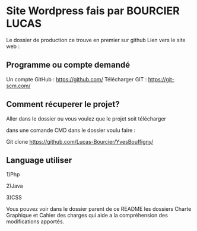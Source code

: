# Site Wordpress fais par BOURCIER LUCAS
Le dossier de production ce trouve en premier sur github
Lien vers le site web : 
## Programme ou compte demandé
Un compte GitHub : https://github.com/
Télécharger GIT : https://git-scm.com/


## Comment récuperer le projet?

Aller dans le dossier ou vous voulez que le projet soit télécharger

dans une comande CMD dans le dossier voulu faire : 

Git clone https://github.com/Lucas-Bourcier/YvesBouffigny/

## Language utiliser

1)Php

2)Java

3)CSS

Vous pouvez voir dans le dossier parent de ce README les dossiers Charte Graphique et Cahier des charges qui aide a la compréhension des modifications apportés.

